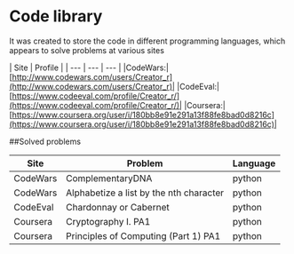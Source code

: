 # Code library

It was created to store the code in different programming languages, which appears to solve problems at various sites

| Site | Profile |
| --- | --- | --- |
|CodeWars:|[http://www.codewars.com/users/Creator_r](http://www.codewars.com/users/Creator_r)|
|CodeEval:|[https://www.codeeval.com/profile/Creator_r/](https://www.codeeval.com/profile/Creator_r/)|
|Coursera:|[https://www.coursera.org/user/i/180bb8e91e291a13f88fe8bad0d8216c](https://www.coursera.org/user/i/180bb8e91e291a13f88fe8bad0d8216c)|
  
  
##Solved problems

| Site | Problem | Language |
| --- | --- | --- |
|CodeWars       |ComplementaryDNA                                            |python  |
|CodeWars       |Alphabetize a list by the nth character                     |python  |
|CodeEval       |Chardonnay or Cabernet                                      |python  |
|Coursera       |Cryptography I. PA1                                         |python  |
|Coursera       |Principles of Computing (Part 1) PA1                        |python  |
